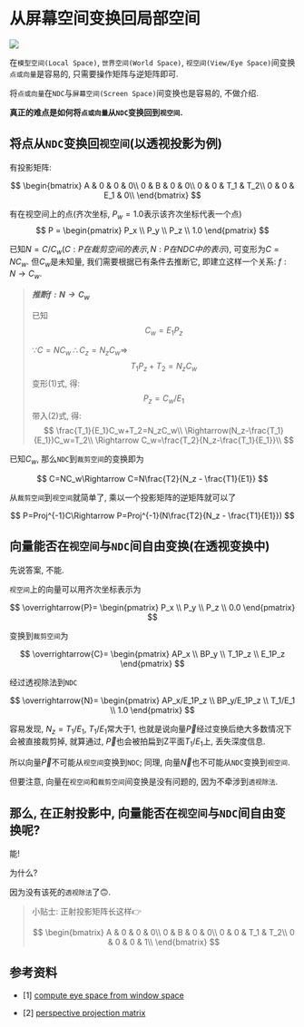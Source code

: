 # 从屏幕空间变换回局部空间

<img src="https://render.githubusercontent.com/render/math?math=e^{i \pi} = -1">

在`模型空间(Local Space)`, `世界空间(World Space)`, `视空间(View/Eye Space)`间变换`点或向量`是容易的, 只需要操作矩阵与逆矩阵即可.

将`点或向量`在`NDC`与`屏幕空间(Screen Space)`间变换也是容易的, 不做介绍.

**真正的难点是如何将`点或向量`从`NDC`变换回到`视空间`.**

## 将点从`NDC`变换回`视空间`(以透视投影为例)

有投影矩阵:

$$
\begin{bmatrix}
A & 0 & 0 & 0\\
0 & B & 0 & 0\\
0 & 0 & T_1 & T_2\\
0 & 0 & E_1 & 0\\
\end{bmatrix}
$$

有在视空间上的点(齐次坐标, $P_w = 1.0$表示该齐次坐标代表一个点)
$$
P = 
\begin{pmatrix}
P_x \\ P_y \\ P_z \\ 1.0
\end{pmatrix}
$$

已知$N = C/C_w(C: P在裁剪空间的表示, N: P在NDC中的表示)$, 可变形为$C = NC_w$.
但$C_w$是未知量, 我们需要根据已有条件去推断它, 即建立这样一个关系: $f: N\rightarrow C_w$.

>_**推断$f: N\rightarrow C_w$**_
>
>已知
>$$
>C_w = E_1P_z\tag{1}
>$$
>
>$\because C=NC_w$
>$\therefore C_z=N_zC_w\Longrightarrow$
>$$
>T_1P_z+T_2=N_zC_w\tag{2}
>$$
>变形(1)式, 得:
>$$
>P_z=C_w/E_1
>$$
>带入(2)式, 得:
>$$
>\frac{T_1}{E_1}C_w+T_2=N_zC_w\\
>\Rightarrow(N_z-\frac{T_1}{E_1})C_w=T_2\\
>\Rightarrow C_w=\frac{T_2}{N_z-\frac{T_1}{E_1}}\\
>$$

已知$C_w$, 那么`NDC`到`裁剪空间`的变换即为

$$
C=NC_w\Rightarrow C=N\frac{T2}{N_z - \frac{T1}{E1}}
$$

从`裁剪空间`到`视空间`就简单了, 乘以一个投影矩阵的逆矩阵就可以了

$$
P=Proj^{-1}C\Rightarrow P=Proj^{-1}(N\frac{T2}{N_z - \frac{T1}{E1}})
$$

## 向量能否在`视空间`与`NDC`间自由变换(在透视变换中)

先说答案, 不能.

`视空间`上的向量可以用齐次坐标表示为

$$
\overrightarrow{P}=
\begin{pmatrix}
P_x \\ P_y \\ P_z \\ 0.0
\end{pmatrix}
$$

变换到`裁剪空间`为

$$
\overrightarrow{C}=
\begin{pmatrix}
AP_x \\ BP_y \\ T_1P_z \\ E_1P_z
\end{pmatrix}
$$

经过透视除法到`NDC`

$$
\overrightarrow{N}=
\begin{pmatrix}
AP_x/E_1P_z \\ BP_y/E_1P_z \\ T_1/E_1 \\ 1.0
\end{pmatrix}
$$

容易发现, $N_z=T_1/E_1$, $T_1/E_1$常大于1, 也就是说向量$\overrightarrow{P}$经过变换后绝大多数情况下会被直接裁剪掉, 就算通过, $\overrightarrow{P}$也会被拍扁到Z平面$T_1/E_1$上, 丢失深度信息.

所以向量$\overrightarrow{P}$不可能从`视空间`变换到`NDC`; 同理, 向量$\overrightarrow{N}$也不可能从`NDC`变换到`视空间`.

但要注意, 向量在`视空间`和`裁剪空间`间变换是没有问题的, 因为不牵涉到`透视除法`.

## 那么, 在正射投影中, 向量能否在`视空间`与`NDC`间自由变换呢?

能!

为什么?

因为没有该死的`透视除法`了🙃.

>小贴士: 正射投影矩阵长这样👉
>
>$$
>\begin{bmatrix}
>A & 0 & 0 & 0\\
>0 & B & 0 & 0\\
>0 & 0 & T_1 & T_2\\
>0 & 0 & 0 & 1\\
>\end{bmatrix}
>$$

## 参考资料

- [1] [compute eye space from window space](https://www.khronos.org/opengl/wiki/Compute_eye_space_from_window_space)

- [2] [perspective projection matrix](http://www.songho.ca/opengl/gl_projectionmatrix.html)